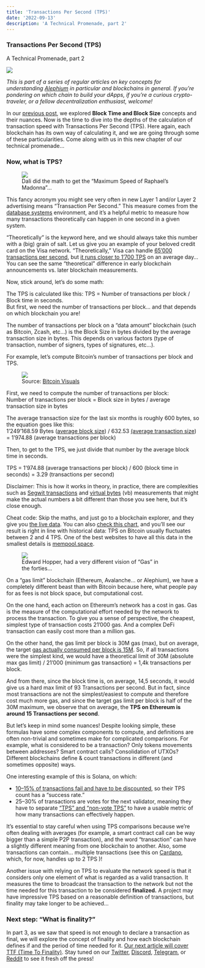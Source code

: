 ```yaml
---
title: 'Transactions Per Second (TPS)'
date: '2022-09-13'
description: 'A Technical Promenade, part 2'
---
```


### Transactions Per Second (TPS)

A Technical Promenade, part 2

![](https://cdn-images-1.medium.com/max/800/1*YO8DxiQMvaRErrFSACu-gg.png)

_This is part of a series of regular articles on key concepts for understanding_ <a href="https://alephium.org/" class="markup--anchor markup--p-anchor" data-href="https://alephium.org/" rel="noopener" target="_blank"><em>Alephium</em></a> _in particular and blockchains in general. If you’re pondering on which chain to build your dApps, if you’re a curious crypto-traveler, or a fellow decentralization enthusiast, welcome!_

In our <a href="https://medium.com/@alephium/block-time-and-block-size-16e37292444f" class="markup--anchor markup--p-anchor" data-href="https://medium.com/@alephium/block-time-and-block-size-16e37292444f" target="_blank">previous post</a>, we explored **Block Time and Block Size** concepts and their nuances. Now is the time to dive into the depths of the calculation of transaction speed with Transactions Per Second (TPS). Here again, each blockchain has its own way of calculating it, and we are going through some of these particularities. Come along with us in this new chapter of our technical promenade…

### Now, what is TPS?

<figure id="7964" class="graf graf--figure graf-after--h3">
<img src="https://cdn-images-1.medium.com/max/800/0*g1ROu9IwhhHOR87y" class="graf-image" data-image-id="0*g1ROu9IwhhHOR87y" data-width="1309" data-height="1600" />
<figcaption>Dali did the math to get the “Maximum Speed of Raphael’s Madonna”…</figcaption>
</figure>

This fancy acronym you might see very often in new Layer 1 and/or Layer 2 advertising means “Transaction Per Second.” This measure comes from the <a href="https://en.wikipedia.org/wiki/Transactions_per_second" class="markup--anchor markup--p-anchor" data-href="https://en.wikipedia.org/wiki/Transactions_per_second" rel="noopener" target="_blank">database systems</a> environment, and it’s a helpful metric to measure how many transactions theoretically can happen in one second in a given system.

“Theoretically” is the keyword here, and we should always take this number with a (big) grain of salt. Let us give you an example of your beloved credit card on the Visa network. “Theoretically,” Visa can handle <a href="https://www.visa.co.uk/dam/VCOM/download/corporate/media/visanet-technology/aboutvisafactsheet.pdf" class="markup--anchor markup--p-anchor" data-href="https://www.visa.co.uk/dam/VCOM/download/corporate/media/visanet-technology/aboutvisafactsheet.pdf" rel="noopener" target="_blank">65’000 transactions per second</a>, but <a href="https://news.bitcoin.com/no-visa-doesnt-handle-24000-tps-and-neither-does-your-pet-blockchain/" class="markup--anchor markup--p-anchor" data-href="https://news.bitcoin.com/no-visa-doesnt-handle-24000-tps-and-neither-does-your-pet-blockchain/" rel="noopener" target="_blank">it runs closer to 1’700 TPS</a> on an average day… You can see the same “theoretical” difference in early blockchain announcements vs. later blockchain measurements.

Now, stick around, let’s do some math:

The TPS is calculated like this: TPS = Number of transactions per block / Block time in seconds.   
But first, we need the number of transactions per block… and that depends on which blockchain you are!

The number of transactions per block on a “data amount” blockchain (such as Bitcoin, Zcash, etc…) is the Block Size in bytes divided by the average transaction size in bytes. This depends on various factors (type of transaction, number of signers, types of signatures, etc…).

For example, let’s compute Bitcoin’s number of transactions per block and TPS.

<figure id="a452" class="graf graf--figure graf-after--p">
<img src="https://cdn-images-1.medium.com/max/800/0*EynnVGOTUyrlMpYe" class="graf-image" data-image-id="0*EynnVGOTUyrlMpYe" data-width="1028" data-height="322" />
<figcaption>Source: <a href="https://bitcoinvisuals.com/chain-tx-size" class="markup--anchor markup--figure-anchor" data-href="https://bitcoinvisuals.com/chain-tx-size" rel="noopener" target="_blank">Bitcoin Visuals</a></figcaption>
</figure>

First, we need to compute the number of transactions per block:  
Number of transactions per block = Block size in bytes / average transaction size in bytes

The average transaction size for the last six months is roughly 600 bytes, so the equation goes like this:   
1’249’168.59 Bytes (<a href="https://www.blockchain.com/charts/avg-block-size" class="markup--anchor markup--p-anchor" data-href="https://www.blockchain.com/charts/avg-block-size" rel="noopener" target="_blank">average block size</a>) / 632.53 <a href="https://bitcoinvisuals.com/chain-tx-size" class="markup--anchor markup--p-anchor" data-href="https://bitcoinvisuals.com/chain-tx-size" rel="noopener" target="_blank">(average transaction size</a>) = 1’974.88 (average transactions per block)

Then, to get to the TPS, we just divide that number by the average block time in seconds.

TPS = 1’974.88 (average transactions per block) / 600 (block time in seconds) = 3.29 (transactions per second)

Disclaimer: This is how it works in theory, in practice, there are complexities such as <a href="https://www.exodus.com/news/segwit-explained/" class="markup--anchor markup--p-anchor" data-href="https://www.exodus.com/news/segwit-explained/" rel="noopener" target="_blank">Segwit transactions</a> and <a href="https://en.bitcoin.it/wiki/Weight_units" class="markup--anchor markup--p-anchor" data-href="https://en.bitcoin.it/wiki/Weight_units" rel="noopener" target="_blank">virtual bytes</a> (vb) measurements that might make the actual numbers a bit different than those you see here, but it’s close enough.

Cheat code: Skip the maths, and just go to a blockchain explorer, and they give you <a href="https://blockchair.com/bitcoin" class="markup--anchor markup--p-anchor" data-href="https://blockchair.com/bitcoin" rel="noopener" target="_blank">the live data</a>. You can also <a href="https://blockchair.com/bitcoin/charts/transactions-per-second" class="markup--anchor markup--p-anchor" data-href="https://blockchair.com/bitcoin/charts/transactions-per-second" rel="noopener" target="_blank">check this chart,</a> and you’ll see our result is right in line with historical data: TPS on Bitcoin usually fluctuates between 2 and 4 TPS. One of the best websites to have all this data in the smallest details is <a href="https://mempool.space/fr/" class="markup--anchor markup--p-anchor" data-href="https://mempool.space/fr/" rel="noopener" target="_blank">mempool.space</a>.

<figure id="03e6" class="graf graf--figure graf-after--p">
<img src="https://cdn-images-1.medium.com/max/800/0*gcSWfz4pY4CA6xJQ" class="graf-image" data-image-id="0*gcSWfz4pY4CA6xJQ" data-width="1400" data-height="908" />
<figcaption>Edward Hopper, had a very different vision of “Gas” in the forties…</figcaption>
</figure>

On a “gas limit” blockchain (Ethereum, Avalanche… or Alephium), we have a completely different beast than with Bitcoin because here, what people pay for as fees is not block space, but computational cost.

On the one hand, each action on Ethereum’s network has a cost in gas. Gas is the measure of the computational effort needed by the network to process the transaction. To give you a sense of perspective, the cheapest, simplest type of transaction costs 21’000 gas. And a complex DeFi transaction can easily cost more than a million gas.

On the other hand, the gas limit per block is 30M gas (max), but on average, the target <a href="https://blockchair.com/ethereum/charts/average-gas-used" class="markup--anchor markup--p-anchor" data-href="https://blockchair.com/ethereum/charts/average-gas-used" rel="noopener" target="_blank">gas actually consumed per block is 15M</a>. So, if all transactions were the simplest kind, we would have a theoretical limit of 30M (absolute max gas limit) / 21’000 (minimum gas transaction) = 1,4k transactions per block.

And from there, since the block time is, on average, 14,5 seconds, it would give us a hard max limit of 93 Transactions per second. But in fact, since most transactions are not the simplest/easiest to compute and therefore cost much more gas, and since the target gas limit per block is half of the 30M maximum, we observe that on average, the **TPS on Ethereum is around 15 Transactions per second**.

But let’s keep in mind some nuances! Despite looking simple, these formulas have some complex components to compute, and definitions are often non-trivial and sometimes make for complicated comparisons. For example, what is considered to be a transaction? Only tokens movements between addresses? Smart contract calls? Consolidation of UTXOs? Different blockchains define & count transactions in different (and sometimes opposite) ways.

One interesting example of this is Solana, on which:

- <span id="3c56"><a href="https://mirror.xyz/0xFC03995eeaf129459C760729661CAa43308293B7/yNOU-vVmRsOpJ3oV30_AS1T2-1-w92aGQlGXQiA1fQ4" class="markup--anchor markup--li-anchor" data-href="https://mirror.xyz/0xFC03995eeaf129459C760729661CAa43308293B7/yNOU-vVmRsOpJ3oV30_AS1T2-1-w92aGQlGXQiA1fQ4" rel="noopener" target="_blank">10–15% of transactions fail and have to be discounted</a>, so their TPS count has a “success rate.”</span>
- <span id="148c">25–30% of transactions are votes for the next validator, meaning they have to separate <a href="https://analytics.solscan.io/public/dashboard/8d888828-baae-47b9-948b-d087e5de1411" class="markup--anchor markup--li-anchor" data-href="https://analytics.solscan.io/public/dashboard/8d888828-baae-47b9-948b-d087e5de1411" rel="noopener" target="_blank">“TPS” and “non-vote TPS”</a> to have a usable metric of how many transactions can effectively happen.</span>

It’s essential to stay careful when using TPS comparisons because we’re often dealing with averages (for example, a smart contract call can be way bigger than a simple P2P transaction), and the word “transaction” can have a slightly different meaning from one blockchain to another. Also, some transactions can contain… multiple transactions (see this on <a href="https://datastudio.google.com/reporting/3136c55b-635e-4f46-8e4b-b8ab54f2d460/page/p_wxcw6g0irc" class="markup--anchor markup--p-anchor" data-href="https://datastudio.google.com/reporting/3136c55b-635e-4f46-8e4b-b8ab54f2d460/page/p_wxcw6g0irc" rel="noopener" target="_blank">Cardano</a>, which, for now, handles up to 2 TPS )!

Another issue with relying on TPS to evaluate the network speed is that it considers only one element of what is regarded as a valid transaction. It measures the time to broadcast the transaction to the network but not the time needed for this transaction to be considered **finalized.** A project may have impressive TPS based on a reasonable definition of transactions, but finality may take longer to be achieved…

### Next step: “What is finality?”

In part 3, as we saw that speed is not enough to declare a transaction as final, we will explore the concept of finality and how each blockchain defines if and the period of time needed for it. <a href="https://medium.com/@alephium/time-to-finality-17d64eeffd25" class="markup--anchor markup--p-anchor" data-href="https://medium.com/@alephium/time-to-finality-17d64eeffd25" target="_blank">Our next article will cover TTF (Time To Finality)</a>. Stay tuned on our <a href="https://twitter.com/alephium" class="markup--anchor markup--p-anchor" data-href="https://twitter.com/alephium" rel="noopener" target="_blank">Twitter</a>, <a href="https://discord.gg/h7cXXy4FEY" class="markup--anchor markup--p-anchor" data-href="https://discord.gg/h7cXXy4FEY" rel="noopener" target="_blank">Discord</a>, <a href="https://t.me/Alephium_Announcement" class="markup--anchor markup--p-anchor" data-href="https://t.me/Alephium_Announcement" rel="noopener" target="_blank">Telegram</a>, or <a href="https://www.reddit.com/r/Alephium/" class="markup--anchor markup--p-anchor" data-href="https://www.reddit.com/r/Alephium/" rel="noopener" target="_blank">Reddit</a> to see it fresh off the press!
